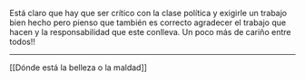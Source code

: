 Está claro que hay que ser crítico con la clase política y exigirle un trabajo bien hecho pero pienso que también es correcto agradecer el trabajo que hacen y la responsabilidad que este conlleva.
Un poco más de cariño entre todos!!

---
[[Dónde está la belleza o la maldad]]
